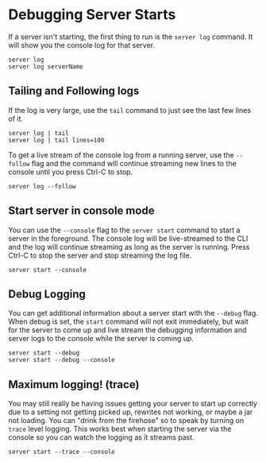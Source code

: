 # Debugging Server Starts
If a server isn't starting, the first thing to run is the `server log` command.  It will show you the console log for that server.
```
server log
server log serverName
```
## Tailing and Following logs
If the log is very large, use the `tail` command to just see the last few lines of it.
```
server log | tail
server log | tail lines=100
```
To get a live stream of the console log from a running server, use the `--follow` flag and the command will continue streaming new lines to the console until you press Ctrl-C to stop.
```
server log --follow
```
## Start server in console mode
You can use the `--console` flag to the `server start` command to start a server in the foreground.  The console log will be live-streamed to the CLI and the log will continue streaming as long as the server is running.  Press Ctrl-C to stop the server and stop streaming the log file.
```
server start --console
```
## Debug Logging
You can get additional information about a server start with the `--debug` flag.  When debug is set, the `start` command will not exit immediately, but wait for the server to come up and live stream the debugging information and server logs to the console while the server is coming up.  
```
server start --debug
server start --debug --console
```

## Maximum logging! (trace)
You may still really be having issues getting your server to start up correctly due to a setting not getting picked up, rewrites not working, or maybe a jar not loading.  You can "drink from the firehose" so to speak by turning on `trace` level logging.  This works best when starting the server via the console so you can watch the logging as it streams past.  

```
server start --trace --console
```

